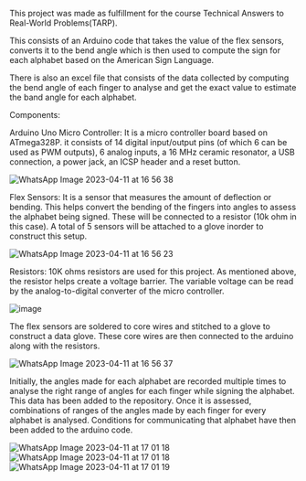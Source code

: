 This project was made as fulfillment for the course Technical Answers to Real-World Problems(TARP). 

This consists of an Arduino code that takes the value of the flex sensors, converts it to the bend angle which is then used to compute the sign for each alphabet based on the American Sign Language.

There is also an excel file that consists of the data collected by computing the bend angle of each finger to analyse and get the exact value to estimate the band angle for each alphabet.

Components:

Arduino Uno Micro Controller:
It is a micro controller board based on ATmega328P. it consists of 14 digital input/output pins (of which 6 can be used as PWM outputs), 6 analog inputs, a 16 MHz ceramic resonator, a USB connection, a power jack, an ICSP header and a reset button. 

![WhatsApp Image 2023-04-11 at 16 56 38](https://user-images.githubusercontent.com/83921032/231147857-dec0a298-1c23-4f40-8efe-e7e5e5f7de2f.jpg)


Flex Sensors:
It is a sensor that measures the amount of deflection or bending. This helps convert the bending of the fingers into angles to assess the alphabet being signed. These will be connected to a resistor (10k ohm in this case). A total of 5 sensors will be attached to a glove inorder to construct this setup.

![WhatsApp Image 2023-04-11 at 16 56 23](https://user-images.githubusercontent.com/83921032/231148033-e9bd957d-f342-4156-836c-e267640602de.jpg)


Resistors:
10K ohms resistors are used for this project. As mentioned above, the resistor helps create a voltage barrier. The variable voltage can be read by the analog-to-digital converter of the micro controller.

![image](https://user-images.githubusercontent.com/83921032/231141737-5f8b81a2-8318-4f83-b52d-1b87e4fa7bd6.png)

The flex sensors are soldered to core wires and stitched to a glove to construct a data glove. These core wires are then connected to the arduino along with the resistors.

![WhatsApp Image 2023-04-11 at 16 56 37](https://user-images.githubusercontent.com/83921032/231148221-0e533a27-96eb-45f2-9262-b09afb20ab45.jpg)



Initially, the angles made for each alphabet are recorded multiple times to analyse the right range of angles for each finger while signing the alphabet. This data has been added to the repository. Once it is assessed, combinations of ranges of the angles made by each finger for every alphabet is analysed. Conditions for communicating that alphabet have then been added to the arduino code.

![WhatsApp Image 2023-04-11 at 17 01 18](https://user-images.githubusercontent.com/83921032/231149434-991b7599-f7fb-460d-ad68-e320241d4afe.jpg) ![WhatsApp Image 2023-04-11 at 17 01 18](https://user-images.githubusercontent.com/83921032/231149530-55da1978-f8c6-484a-a5d6-e812a8ab3d3e.jpg) ![WhatsApp Image 2023-04-11 at 17 01 19](https://user-images.githubusercontent.com/83921032/231149779-116bbe0e-60ae-43e6-960a-98ac4c25ef7c.jpg)


